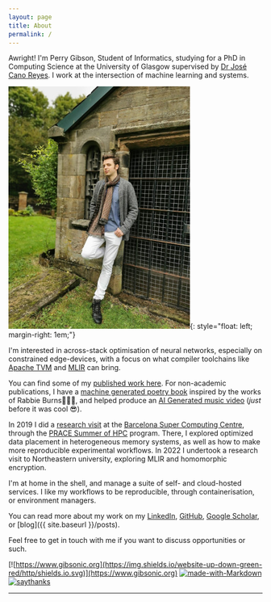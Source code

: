 ```yaml
---
layout: page
title: About
permalink: /
---
```


Awright!  I'm Perry Gibson, Student of Informatics, studying for a PhD in Computing Science at the University of Glasgow supervised by [Dr José Cano Reyes](http://www.dcs.gla.ac.uk/~josecr/).  I work at the intersection of machine learning and systems.

![picture of Perry Gibson](/assets/pg_profile.jpg){: style="float: left; margin-right: 1em;"}

I'm interested in across-stack optimisation of neural networks, especially on constrained edge-devices, with a focus on what compiler toolchains like [Apache TVM](https://tvm.apache.org/) and [MLIR](https://mlir.llvm.org/) can bring.

You can find some of my [published work  here](https://scholar.google.com/citations?user=Bf-bR_UAAAAJ&hl=en&oi=ao).
For non-academic publications, I have a [machine generated poetry book](https://gibsonic.org/nlp/2020/01/30/robot_burns.html) inspired by the works of Rabbie Burns🥃🐭🏴󠁧󠁢󠁳󠁣󠁴󠁿, and helped produce an [AI Generated music video](https://gibsonic.org/side-projects/2021/11/19/music_video.html) (_just_ before it was cool 😎).

In 2019 I did a [research visit](https://summerofhpc.prace-ri.eu/perry-gibson/) at the [Barcelona Super Computing Centre](https://www.bsc.es), through the [PRACE Summer of HPC](https://summerofhpc.prace-ri.eu/perry-gibson/) program.
There, I explored optimized data placement in heterogeneous memory systems, as well as how to make more reproducible experimental workflows.
In 2022 I undertook a research visit to Northeastern university, exploring MLIR and homomorphic encryption.

I'm at home in the shell, and manage a suite of self- and cloud-hosted services.
I like my workflows to be reproducible, through containerisation, or environment managers.

You can read more about my work on my [LinkedIn](https://www.linkedin.com/in/perry-gibson/), [GitHub](https://github.com/Wheest), [Google Scholar](https://scholar.google.com/citations?user=Bf-bR_UAAAAJ&hl=en&oi=ao), or [blog]({{ site.baseurl }}/posts).

Feel free to get in touch with me if you want to discuss opportunities or such.



[![https://www.gibsonic.org](https://img.shields.io/website-up-down-green-red/http/shields.io.svg)](https://www.gibsonic.org)
[![made-with-Markdown](https://img.shields.io/badge/Made%20with-Markdown-1f425f.svg)](http://commonmark.org)
[![saythanks](https://img.shields.io/badge/say-thanks-ff69b4.svg)](https://www.againstmalaria.com/perry-gibson)




___
